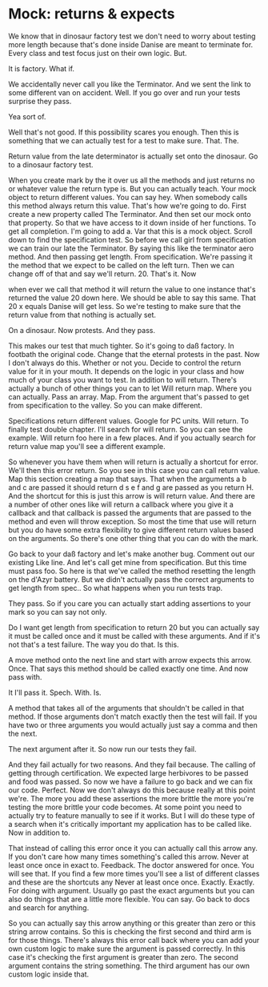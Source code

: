 # Mock: returns & expects

We know that in dinosaur factory test we don't need to worry about testing more
length because that's done inside Danise are meant to terminate for. Every
class and test focus just on their own logic. But.

It is factory. What if.

We accidentally never call you like the Terminator. And we sent the link to
some different van on accident. Well. If you go over and run your tests
surprise they pass.

Yea sort of.

Well that's not good. If this possibility scares you enough. Then this is
something that we can actually test for a test to make sure. That. The.

Return value from the late determinator is actually set onto the dinosaur. Go
to a dinosaur factory test.

When you create mark by the it over us all the methods and just returns no or
whatever value the return type is. But you can actually teach. Your mock object
to return different values. You can say hey. When somebody calls this method
always return this value. That's how we're going to do. First create a new
property called The Terminator. And then set our mock onto that property. So
that we have access to it down inside of her functions. To get all completion.
I'm going to add a. Var that this is a mock object. Scroll down to find the
specification test. So before we call girl from specification we can train our
late the Terminator. By saying this like the terminator aero method. And then
passing get length. From specification. We're passing it the method that we
expect to be called on the left turn. Then we can change off of that and say
we'll return. 20. That's it. Now

when ever we call that method it will return the value to one instance that's
returned the value 20 down here. We should be able to say this same. That 20 x
equals Danise will get less. So we're testing to make sure that the return
value from that nothing is actually set.

On a dinosaur. Now protests. And they pass.

This makes our test that much tighter. So it's going to daß factory. In
footbath the original code. Change that the eternal protests in the past. Now I
don't always do this. Whether or not you. Decide to control the return value
for it in your mouth. It depends on the logic in your class and how much of
your class you want to test. In addition to will return. There's actually a
bunch of other things you can to let Will return map. Where you can actually.
Pass an array. Map. From the argument that's passed to get from specification
to the valley. So you can make different.

Specifications return different values. Google for PC units. Will return. To
finally test double chapter. I'll search for will return. So you can see the
example. Will return foo here in a few places. And if you actually search for
return value map you'll see a different example.

So whenever you have them when will return is actually a shortcut for error.
We'll then this error return. So you see in this case you can call return
value. Map this section creating a map that says. That when the arguments a b
and c are passed it should return d s e f and g are passed as you return H. And
the shortcut for this is just this arrow is will return value. And there are a
number of other ones like will return a callback where you give it a callback
and that callback is passed the arguments that are passed to the method and
even will throw exception. So most the time that use will return but you do
have some extra flexibility to give different return values based on the
arguments. So there's one other thing that you can do with the mark.

Go back to your daß factory and let's make another bug. Comment out our
existing Like line. And let's call get mine from specification. But this time
must pass foo. So here is that we've called the method resetting the length on
the d'Azyr battery. But we didn't actually pass the correct arguments to get
length from spec.. So what happens when you run tests trap.

They pass. So if you care you can actually start adding assertions to your mark
so you can say not only.

Do I want get length from specification to return 20 but you can actually say
it must be called once and it must be called with these arguments. And if it's
not that's a test failure. The way you do that. Is this.

A move method onto the next line and start with arrow expects this arrow. Once.
That says this method should be called exactly one time. And now pass with.

It I'll pass it. Spech. With. Is.

A method that takes all of the arguments that shouldn't be called in that
method. If those arguments don't match exactly then the test will fail. If you
have two or three arguments you would actually just say a comma and then the
next.

The next argument after it. So now run our tests they fail.

And they fail actually for two reasons. And they fail because. The calling of
getting through certification. We expected large herbivores to be passed and
food was passed. So now we have a failure to go back and we can fix our code.
Perfect. Now we don't always do this because really at this point we're. The
more you add these assertions the more brittle the more you're testing the more
brittle your code becomes. At some point you need to actually try to feature
manually to see if it works. But I will do these type of a search when it's
critically important my application has to be called like. Now in addition to.

That instead of calling this error once it you can actually call this arrow
any. If you don't care how many times something's called this arrow. Never at
least once once in exact to. Feedback. The doctor answered for once. You will
see that. If you find a few more times you'll see a list of different classes
and these are the shortcuts any Never at least once once. Exactly. Exactly. For
doing with argument. Usually go past the exact arguments but you can also do
things that are a little more flexible. You can say. Go back to docs and search
for anything.

So you can actually say this arrow anything or this greater than zero or this
string arrow contains. So this is checking the first second and third arm is
for those things. There's always this error call back where you can add your
own custom logic to make sure the argument is passed correctly. In this case
it's checking the first argument is greater than zero. The second argument
contains the string something. The third argument has our own custom logic
inside that.
